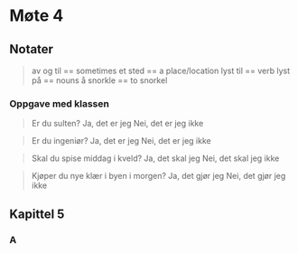 # Møte 4


## Notater

> av og til == sometimes
> et sted == a place/location
> lyst til == verb
> lyst på == nouns
> å snorkle == to snorkel

### Oppgave med klassen

> Er du sulten?
  Ja, det er jeg
  Nei, det er jeg ikke

> Er du ingeniør?
  Ja, det er jeg
  Nei, det er jeg ikke

> Skal du spise middag i kveld?
  Ja, det skal jeg
  Nei, det skal jeg ikke

> Kjøper du nye klær i byen i morgen?
  Ja, det gjør jeg
  Nei, det gjør jeg ikke

## Kapittel 5

### A

